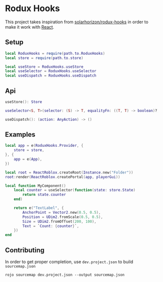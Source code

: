 # Rodux Hooks
This project takes inspiration from [solarhorizon/rodux-hooks](https://github.com/solarhorizon/rodux-hooks) in order to make it work with [React](https://github.com/jsdotlua/react-lua).

## Setup
```lua
local RoduxHooks = require(path.to.RoduxHooks)
local store = require(path.to.store)

local useStore = RoduxHooks.useStore
local useSelector = RoduxHooks.useSelector
local useDispatch = RoduxHooks.useDispatch
```

## Api
```lua
useStore(): Store
```

```lua
useSelector<S, T>(selector: (S) -> T, equalityFn: ((T, T) -> boolean)?): T
```

```lua
useDispatch(): (action: AnyAction) -> ()
```

## Examples
```lua
local app = e(RoduxHooks.Provider, {
    store = store,
}, {
    app = e(App),
})

local root = ReactRoblox.createRoot(Instance.new("Folder"))
root:render(ReactRoblox.createPortal(app, playerGui))
```
```lua
local function MyComponent()
    local counter = useSelector(function(state: store.State)
        return state.counter
    end)

    return e("TextLabel", {
        AnchorPoint = Vector2.new(0.5, 0.5),
        Position = UDim2.fromScale(0.5, 0.5),
        Size = UDim2.fromOffset(200, 100),
        Text = `Count: {counter}`,
    })
end
```

## Contributing
In order to get proper completion, use `dev.project.json` to build `sourcemap.json`
```
rojo sourcemap dev.project.json --output sourcemap.json
```

